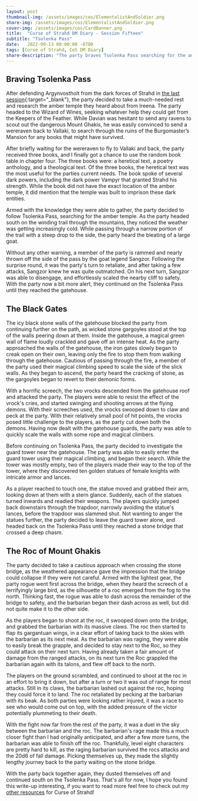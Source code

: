 ```yaml
---
layout: post
thumbnail-img: /assets/images/cos/ElementalistAndSoldier.png
share-img: /assets/images/cos/ElementalistAndSoldier.png
cover-img: /assets/images/cos/CardBanner.png
title:  "Curse of Strahd DM Diary - Session Fifteen"
subtitle: "Tsolenka Pass"
date:   2022-09-13 00:00:00 -0700
tags: [Curse of Strahd, CoS DM Diary]
share-description: "The party braves Tsolenka Pass searching for the amber temple that could be hiding Strahd's greatest secrets."
---
```


## Braving Tsolenka Pass
After defending Argynvostholt from the dark forces of Strahd in [the last session](https://yetanothertyler.com/2022-08-09-cos-diary-session-14/){:target="_blank"}, the party decided to take a much-needed rest and research the amber temple they heard about from Ireena. The party headed to the Wizard of Wines, seeking whatever help they could get from the Keepers of the Feather. While Davian was hesitant to send any ravens to scout out the dangerous Mount Ghakis, he was easily convinced to send a wereraven back to Vallaki, to search through the ruins of the Burgomaster’s Mansion for any books that might have survived.

After briefly waiting for the wereraven to fly to Vallaki and back, the party received three books, and I finally got a chance to use the random book table in chapter four. The three books were: a heretical text, a poetry anthology, and a theological text. Of the three books, the heretical text was the most useful for the parties current needs. The book spoke of several dark powers, including the dark power Vampyr that granted Strahd his strength. While the book did not have the exact location of the amber temple, it did mention that the temple was built to imprison these dark entities.

Armed with the knowledge they were able to gather, the party decided to follow Tsolenka Pass, searching for the amber temple. As the party headed south on the winding trail through the mountains, they noticed the weather was getting increasingly cold. While passing through a narrow portion of the trail with a steep drop to the side, the party heard the bleating of a large goat.

Without any other warning, a member of the party is rammed and nearly thrown off the side of the pass by the goat legend Sangzor. Following the surprise round, it was the party's turn to retaliate, and after taking a few attacks, Sangzor knew he was quite outmatched. On his next turn, Sangzor was able to disengage, and effortlessly scaled the nearby cliff to safety. With the party now a bit more alert, they continued on the Tsolenka Pass until they reached the gatehouse.

## The Black Gates
The icy black stone walls of the gatehouse blocked the party from continuing further on the path, as wicked stone gargoyles stood at the top of the walls peering down at them. Inside the gatehouse, a magical green wall of flame loudly crackled and gave off an intense heat. As the party approached the walls of the gatehouse, the iron gates slowly began to creak open on their own, leaving only the fire to stop them from walking through the gatehouse. Cautious of passing through the fire, a member of the party used their magical climbing speed to scale the side of the slick walls. As they began to ascend, the party heard the cracking of stone, as the gargoyles began to revert to their demonic forms.

With a horrific screech, the two vrocks descended from the gatehouse roof and attacked the party. The players were able to resist the effect of the vrock's cries, and started swinging and shooting arrows at the flying demons. With their screeches used, the vrocks swooped down to claw and peck at the party. With their relatively small pool of hit points, the vrocks posed little challenge to the players, as the party cut down both the demons. Having now dealt with the gatehouse guards, the party was able to quickly scale the walls with some rope and magical climbers.

Before continuing on Tsolenka Pass, the party decided to investigate the guard tower near the gatehouse. The party was able to easily enter the guard tower using their magical climbing, and began their search. While the tower was mostly empty, two of the players made their way to the top of the tower, where they discovered ten golden statues of female knights with intricate armor and lances.

As a player reached to touch one, the statue moved and grabbed their arm, looking down at them with a stern glance. Suddenly, each of the statues turned inwards and readied their weapons. The players quickly jumped back downstairs through the trapdoor, narrowly avoiding the statue's lances, before the trapdoor was slammed shut. Not wanting to anger the statues further, the party decided to leave the guard tower alone, and headed back on the Tsolenka Pass until they reached a stone bridge that crossed a deep chasm.

## The Roc of Mount Ghakis
The party decided to take a cautious approach when crossing the stone bridge, as the weathered appearance gave the impression that the bridge could collapse if they were not careful. Armed with the lightest gear, the party rogue went first across the bridge, when they heard the screech of a terrifyingly large bird, as the silhouette of a roc emerged from the fog to the north. Thinking fast, the rogue was able to dash across the remainder of the bridge to safety, and the barbarian began their dash across as well, but did not quite make it to the other side.

As the players began to shoot at the roc, it swooped down onto the bridge, and grabbed the barbarian with its massive claws. The roc then started to flap its gargantuan wings, in a clear effort of taking back to the skies with the barbarian as its next meal. As the barbarian was raging, they were able to easily break the grapple, and decided to stay next to the Roc, so they could attack on their next turn. Having already taken a fair amount of damage from the ranged attacks, on its next turn the Roc grappled the barbarian again with its talons, and flew off back to the north.

The players on the ground scrambled, and continued to shoot at the roc in an effort to bring it down, but after a turn or two it was out of range for most attacks. Still in its claws, the barbarian lashed out against the roc, hoping they could force it to land. The roc retaliated by pecking at the barbarian with its beak. As both parties were looking rather injured, it was a race to see who would come out on top, with the added pressure of the victor potentially plummeting to their death.

With the fight now far from the rest of the party, it was a duel in the sky between the barbarian and the roc. The barbarian's rage made this a much closer fight than I had originally anticipated, and after a few more turns, the barbarian was able to finish off the roc. Thankfully, level eight characters are pretty hard to kill, as the raging barbarian survived the rocs attacks and the 20d6 of fall damage. Picking themselves up, they made the slightly lengthy journey back to the party waiting on the stone bridge.

With the party back together again, they dusted themselves off and continued south on the Tsolenka Pass. That's all for now, I hope you found this write-up interesting, if you want to read more feel free to check out my <a href="/tags/#Curse%20of%20Strahd">other resources</a> for Curse of Strahd!
